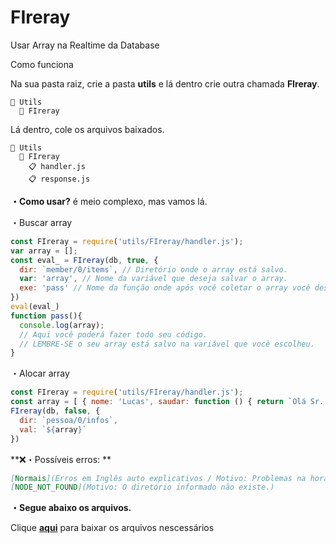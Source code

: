# FIreray
Usar Array na Realtime da Database

Como funciona

Na sua pasta raiz, crie a pasta **utils** e lá dentro crie outra chamada **FIreray**.
```
📂 Utils
  📂 FIreray
```
Lá dentro, cole os arquivos baixados.
```
📂 Utils
  📂 FIreray
    📋 handler.js
    📋 response.js
```

**・Como usar?**
é meio complexo, mas vamos lá.

・Buscar array
```js
const FIreray = require('utils/FIreray/handler.js');
var array = [];
const eval_ = FIreray(db, true, { 
  dir: `member/0/items`, // Diretório onde o array está salvo.
  var: 'array', // Nome da variável que deseja salvar o array.
  exe: 'pass' // Nome da função onde após você coletar o array você deseja executar. 
})
eval(eval_)
function pass(){
  console.log(array);
  // Aqui você poderá fazer todo seu código.
  // LEMBRE-SE o seu array está salvo na variável que você escolheu.
}
```

・Alocar array
```js
const FIreray = require('utils/FIreray/handler.js');
const array = [ { nome: 'Lucas', saudar: function () { return `Olá Sr. ${this.nome}, bem vindo!` } } ] // Este é o array que você deseja salvar.
FIreray(db, false, { 
  dir: `pessoa/0/infos`, 
  val: `${array}` 
})
```

**❌・Possíveis erros: **
```md
[Normais](Erros em Inglês auto explicativos / Motivo: Problemas na hora de usar.)
[NODE_NOT_FOUND](Motivo: O diretório informado não existe.)
```

**・Segue abaixo os arquivos.**

Clique **[aqui](https://github.com/lucasFelixSilveira/FIreray/raw/main/files.zip)** para baixar os arquivos nescessários
